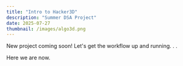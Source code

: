 ```yaml
---
title: "Intro to Hacker3D"
description: "Summer DSA Project"
date: 2025-07-27
thumbnail: /images/algo3d.png
---
```


New project coming soon! Let's get the workflow up and running. . . 

Here we are now.
